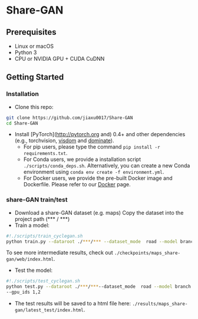 # Share-GAN

## Prerequisites
- Linux or macOS
- Python 3
- CPU or NVIDIA GPU + CUDA CuDNN

## Getting Started
### Installation

- Clone this repo:
```bash
git clone https://github.com/jiaxu0017/Share-GAN
cd Share-GAN
```

- Install [PyTorch](http://pytorch.org and) 0.4+ and other dependencies (e.g., torchvision, [visdom](https://github.com/facebookresearch/visdom) and [dominate](https://github.com/Knio/dominate)).
  - For pip users, please type the command `pip install -r requirements.txt`.
  - For Conda users, we provide a installation script `./scripts/conda_deps.sh`. Alternatively, you can create a new Conda environment using `conda env create -f environment.yml`.
  - For Docker users, we provide the pre-built Docker image and Dockerfile. Please refer to our [Docker](docs/docker.md) page.
  
  
### share-GAN train/test
- Download a share-GAN dataset (e.g. maps)  Copy the dataset into the project path (*** / ***)
- Train a model:
```bash
#!./scripts/train_cyclegan.sh
python train.py --dataroot ./***/*** --dataset_mode  road --model branch --preprocess resize --load_size 256 --batch_size 4 --gpu_ids 1,2 --netD full
```
To see more intermediate results, check out `./checkpoints/maps_share-gan/web/index.html`.
- Test the model:
```bash
#!./scripts/test_cyclegan.sh
python test.py --dataroot ./***/***--dataset_mode  road --model branch --preprocess resize --load_size 256 --batch_size 4
--gpu_ids 1,2
```
- The test results will be saved to a html file here: `./results/maps_share-gan/latest_test/index.html`.
